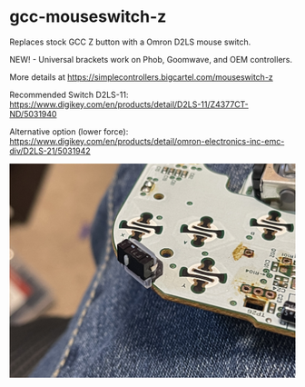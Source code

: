 # gcc-mouseswitch-z

Replaces stock GCC Z button with a Omron D2LS mouse switch.

NEW! - Universal brackets work on Phob, Goomwave, and OEM controllers.

More details at https://simplecontrollers.bigcartel.com/mouseswitch-z


Recommended Switch D2LS-11:
https://www.digikey.com/en/products/detail/D2LS-11/Z4377CT-ND/5031940

Alternative option (lower force):
https://www.digikey.com/en/products/detail/omron-electronics-inc-emc-div/D2LS-21/5031942


![InstallImage](InstallImage.jpg)
